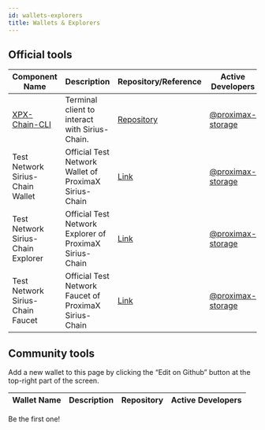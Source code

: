 ```yaml
---
id: wallets-explorers
title: Wallets & Explorers
---
```

## Official tools

**Component Name** |	**Description** |	**Repository/Reference**  |	**Active Developers**
----------------|-------------------|-------------------|---------------------------
[XPX-Chain-CLI](client/overview.md) |	Terminal client to interact with Sirius-Chain. |[Repository](https://github.com/proximax-storage/xpx-chain-cli) | [@proximax-storage](https://github.com/proximax-storage)	
Test Network Sirius-Chain Wallet|Official Test Network Wallet of ProximaX Sirius-Chain|[Link](http://bctestnetwallet.xpxsirius.io)|[@proximax-storage](https://github.com/proximax-storage)
Test Network Sirius-Chain Explorer|Official Test Network Explorer of ProximaX Sirius-Chain|[Link](http://bctestnetexplorer.xpxsirius.io)|[@proximax-storage](https://github.com/proximax-storage)
Test Network Sirius-Chain Faucet|Official Test Network Faucet of ProximaX Sirius-Chain|[Link](http://bctestnetfaucet.xpxsirius.io)|[@proximax-storage](https://github.com/proximax-storage)

## Community tools
Add a new wallet to this page by clicking the “Edit on Github” button at the top-right part of the screen.

**Wallet Name** |	**Description** |	**Repository**  |	**Active Developers**
----------------|-------------------|-------------------|---------------------------

Be the first one! 	  	  	 